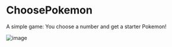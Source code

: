 # ChoosePokemon
A simple game: You choose a number and get a starter Pokemon!


![image](https://user-images.githubusercontent.com/99752585/154122734-342e642f-32a7-4861-add7-63bc9c281d7c.png)
